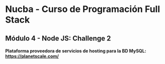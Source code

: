# Nucba - Curso de Programación Full Stack

## Módulo 4 - Node JS: Challenge 2

#### Plataforma proveedora de servicios de hosting para la BD MySQL: https://planetscale.com/